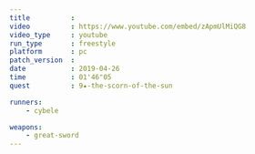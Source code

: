 ```yaml
---
title          :
video          : https://www.youtube.com/embed/zApmUlMiQG8
video_type     : youtube
run_type       : freestyle
platform       : pc
patch_version  :
date           : 2019-04-26
time           : 01'46"05
quest          : 9★-the-scorn-of-the-sun

runners:
    - cybele

weapons:
    - great-sword
---
```

